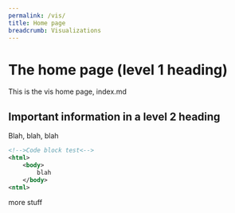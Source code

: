 ```yaml
---
permalink: /vis/
title: Home page
breadcrumb: Visualizations
---
```


# The home page (level 1 heading)

This is the vis home page, index.md

## Important information in a level 2 heading

Blah, blah, blah

```xml
<!-->Code block test<-->
<html>
    <body>
        blah
    </body>
<ntml>
```

more stuff